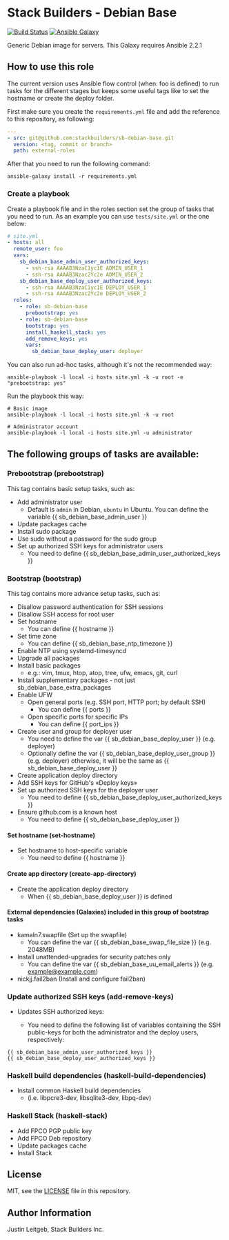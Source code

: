 # Stack Builders - Debian Base

[![Build Status](https://travis-ci.org/stackbuilders/sb-debian-base.svg?branch=master)](https://travis-ci.org/stackbuilders/sb-debian-base)
[![Ansible Galaxy](https://img.shields.io/badge/role-sb--debian--base-blue.svg)](https://galaxy.ansible.com/stackbuilders/sb-debian-base/)

Generic Debian image for servers. This Galaxy requires Ansible 2.2.1

## How to use this role
The current version uses Ansible flow control (when: foo is defined) to run tasks
for the different stages but keeps some useful tags like to set the hostname or create the deploy folder.

First make sure you create the `requirements.yml` file and add the reference to this repository, as following:
```yaml
---
- src: git@github.com:stackbuilders/sb-debian-base.git
  version: <tag, commit or branch>
  path: external-roles
```
After that you need to run the following command:
```
ansible-galaxy install -r requirements.yml
```

### Create a playbook
Create a playbook file and in the roles section set the group of tasks that you need to run.
As an example you can use `tests/site.yml` or the one below:

```yaml
# site.yml
- hosts: all
  remote_user: foo
  vars:
    sb_debian_base_admin_user_authorized_keys:
      - ssh-rsa AAAAB3NzaC1yc1E ADMIN_USER_1
      - ssh-rsa AAAAB3Nzac2Yc2e ADMIN_USER_2
    sb_debian_base_deploy_user_authorized_keys:
      - ssh-rsa AAAAB3NzaC1yc1E DEPLOY_USER_1
      - ssh-rsa AAAAB3Nzac2Yc2e DEPLOY_USER_2
  roles:
    - role: sb-debian-base
      prebootstrap: yes
    - role: sb-debian-base
      bootstrap: yes
      install_haskell_stack: yes
      add_remove_keys: yes
      vars:
        sb_debian_base_deploy_user: deployer
```

You can also run ad-hoc tasks, although it's not the recommended way:
```
ansible-playbook -l local -i hosts site.yml -k -u root -e "prebootstrap: yes"
```

Run the playbook this way:
```
# Basic image
ansible-playbook -l local -i hosts site.yml -k -u root

# Administrator account
ansible-playbook -l local -i hosts site.yml -u administrator
```

## The following groups of tasks are available:

### Prebootstrap (prebootstrap)
This tag contains basic setup tasks, such as:
- Add administrator user
    - Default is `admin` in Debian, `ubuntu` in Ubuntu. You can define
      the variable {{ sb_debian_base_admin_user }}
- Update packages cache
- Install sudo package
- Use sudo without a password for the sudo group
- Set up authorized SSH keys for administrator users
    - You need to define {{ sb_debian_base_admin_user_authorized_keys }}

### Bootstrap (bootstrap)
This tag contains more advance setup tasks, such as:

- Disallow password authentication for SSH sessions
- Disallow SSH access for root user
- Set hostname
    - You can define {{ hostname }}
- Set time zone
    - You can define {{ sb_debian_base_ntp_timezone }}
- Enable NTP using systemd-timesyncd
- Upgrade all packages
- Install basic packages
    - e.g.: vim, tmux, htop, atop, tree, ufw, emacs, git, curl
- Install supplementary packages - not just sb_debian_base_extra_packages
- Enable UFW
    - Open general ports (e.g. SSH port, HTTP port; by default SSH)
        - You can define {{ ports }}
    - Open specific ports for specific IPs
        - You can define {{ port_ips }}
- Create user and group for deployer user
    - You need to define the var {{ sb_debian_base_deploy_user }} (e.g. deployer)
    - Optionally define the var {{ sb_debian_base_deploy_user_group }} (e.g. deployer)
      otherwise, it will be the same as {{ sb_debian_base_deploy_user }}
- Create application deploy directory
- Add SSH keys for GitHub's «Deploy keys»
- Set up authorized SSH keys for the deployer user
    - You need to define {{ sb_debian_base_deploy_user_authorized_keys }}
- Ensure github.com is a known host
    - You need to define {{ sb_debian_base_deploy_user }}

#### Set hostname (set-hostname)
- Set hostname to host-specific variable
    - You need to define {{ hostname }}

#### Create app directory (create-app-directory)
- Create the application deploy directory
    - When {{ sb_debian_base_deploy_user }} is defined

#### External dependencies (Galaxies) included in this group of bootstrap tasks
- kamaln7.swapfile (Set up the swapfile)
    - You can define the var {{ sb_debian_base_swap_file_size }} (e.g. 2048MB)
- Install unattended-upgrades for security patches only
    - You can define the var {{ sb_debian_base_uu_email_alerts }} (e.g. example@example.com)
- nickjj.fail2ban (Install and configure fail2ban)

### Update authorized SSH keys (add-remove-keys)
- Updates SSH authorized keys:

    - You need to define the following list of variables containing the SSH
      public-keys for both the administrator and the deploy users, respectively:

```
{{ sb_debian_base_admin_user_authorized_keys }}
{{ sb_debian_base_deploy_user_authorized_keys }}
```

### Haskell build dependencies (haskell-build-dependencies)
- Install common Haskell build dependencies
    - (i.e. libpcre3-dev, libsqlite3-dev, libpq-dev)

### Haskell Stack (haskell-stack)
- Add FPCO PGP public key
- Add FPCO Deb repository
- Update packages cache
- Install Stack

License
-------

MIT, see the [LICENSE](LICENSE) file in this repository.

Author Information
------------------

Justin Leitgeb, Stack Builders Inc.
